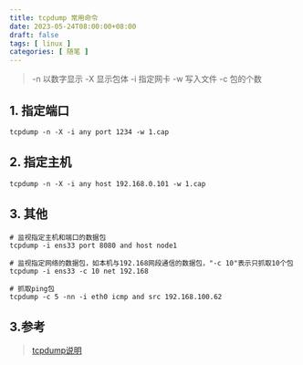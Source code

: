 ```yaml
---
title: tcpdump 常用命令
date: 2023-05-24T08:00:00+08:00
draft: false
tags: [ linux ]
categories: [ 随笔 ]
---
```


> -n 以数字显示
> -X 显示包体
> -i 指定网卡
> -w 写入文件
> -c 包的个数

## 1. 指定端口

```shell
tcpdump -n -X -i any port 1234 -w 1.cap
```

## 2. 指定主机

```shell
tcpdump -n -X -i any host 192.168.0.101 -w 1.cap
```
## 3. 其他
```shell
# 监视指定主机和端口的数据包
tcpdump -i ens33 port 8080 and host node1

# 监视指定网络的数据包，如本机与192.168网段通信的数据包，"-c 10"表示只抓取10个包
tcpdump -i ens33 -c 10 net 192.168

# 抓取ping包
tcpdump -c 5 -nn -i eth0 icmp and src 192.168.100.62
```


## 3.参考

> [tcpdump说明](https://www.jianshu.com/p/d9162722f189)